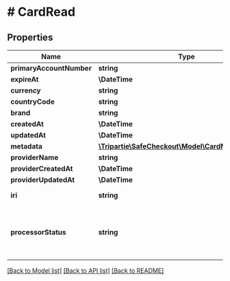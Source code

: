 # # CardRead

## Properties

Name | Type | Description | Notes
------------ | ------------- | ------------- | -------------
**primaryAccountNumber** | **string** |  | [optional]
**expireAt** | **\DateTime** |  |
**currency** | **string** |  | [optional]
**countryCode** | **string** |  | [optional]
**brand** | **string** |  | [optional]
**createdAt** | **\DateTime** |  |
**updatedAt** | **\DateTime** |  |
**metadata** | [**\Tripartie\SafeCheckout\Model\CardMetadataRead[]**](CardMetadataRead.md) |  | [optional]
**providerName** | **string** |  | [optional]
**providerCreatedAt** | **\DateTime** |  | [optional]
**providerUpdatedAt** | **\DateTime** |  | [optional]
**iri** | **string** |  | [optional] [readonly]
**processorStatus** | **string** | Automagically infer on what state the entity is at the Payment Processor. | [optional] [readonly]

[[Back to Model list]](../../README.md#models) [[Back to API list]](../../README.md#endpoints) [[Back to README]](../../README.md)
